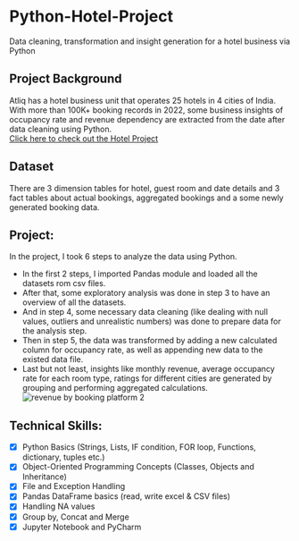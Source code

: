 # Python-Hotel-Project
Data cleaning, transformation and insight generation for a hotel business via Python
## Project Background
Atliq has a hotel business unit that operates 25 hotels in 4 cities of India. With more than 100K+ booking records in 2022, some business insights of occupancy rate and revenue dependency are extracted from the date after data cleaning using Python.
<br> [Click here to check out the Hotel Project](https://github.com/Sophie-XL/Python-Hotel-Project/blob/3ee781684eafcf0b87d1411d8ccb95aad1b8c5e9/Hotel%20Project.ipynb)
## Dataset
There are 3 dimension tables for hotel, guest room and date details and 3 fact tables about actual bookings, aggregated bookings and a some newly generated booking data.
## Project:
In the project, I took 6 steps to analyze the data using Python. 
- In the first 2 steps, I imported Pandas module and loaded all the datasets rom csv files.  
- After that, some exploratory analysis was done in step 3 to have an overview of all the datasets. 
- And in step 4, some necessary data cleaning (like dealing with null values, outliers and unrealistic numbers) was done to prepare data for the analysis step. 
- Then in step 5, the data was transformed by adding a new calculated column for occupancy rate, as well as appending new data to the existed data file.
- Last but not least, insights like monthly revenue, average occupancy rate for each room type, ratings for different cities are generated by grouping and performing aggregated calculations.
![revenue by booking platform 2](https://github.com/Sophie-XL/Python-Hotel-Project/assets/146779290/ec645f6a-af65-4479-ba49-bf9780498aa4)
## Technical Skills:
- [x]	Python Basics (Strings, Lists, IF condition, FOR loop, Functions, dictionary, tuples etc.)
- [x]	Object-Oriented Programming Concepts (Classes, Objects and Inheritance)
- [x]	File and Exception Handling
- [x]	Pandas DataFrame basics (read, write excel & CSV files)
- [x]	Handling NA values
- [x]	Group by, Concat and Merge
- [x]	Jupyter Notebook and PyCharm
